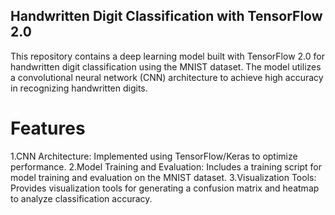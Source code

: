 ## Handwritten Digit Classification with TensorFlow 2.0
This repository contains a deep learning model built with TensorFlow 2.0 for handwritten digit classification using the MNIST dataset. The model utilizes a convolutional neural network (CNN) architecture to achieve high accuracy in recognizing handwritten digits.

# Features
1.CNN Architecture: Implemented using TensorFlow/Keras to optimize performance.
2.Model Training and Evaluation: Includes a training script for model training and evaluation on the MNIST dataset.
3.Visualization Tools: Provides visualization tools for generating a confusion matrix and heatmap to analyze classification accuracy.
